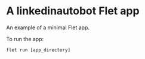# A linkedinautobot Flet app

An example of a minimal Flet app.

To run the app:

```
flet run [app_directory]
```